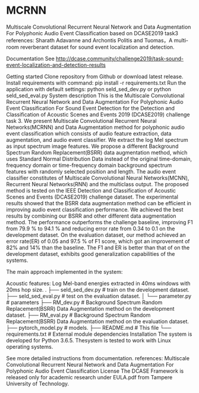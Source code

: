 # MCRNN
Multiscale Convolutional Recurrent Neural Network and Data Augmentation For Polyphonic Audio Event Classification based on DCASE2019 task3
 references:
Sharath Adavanne and Archontis Politis and Tuomas，A multi-room reverberant dataset for sound event localization and detection.

Documentation See http://dcase.community/challenge2019/task-sound-event-localization-and-detection-results

Getting started
Clone repository from Github or download latest release.
Install requirements with command: pip install -r requirements.txt
Run the application with default settings: python seld_sed_dev.py or python seld_sed_eval.py
System description
This is the Multiscale Convolutional Recurrent Neural Network and Data Augmentation For Polyphonic Audio Event Classification For Sound Event Detection for the Detection and Classification of Acoustic Scenes and Events 2019 (DCASE2019) challenge task 3.
We present Multiscale Convolutional Recurrent Neural Networks(MCRNN) and Data Augmentation method for polyphonic audio event classification which consists of audio feature extraction, data augmentation, and audio event classifier. We extract the log Mel spectrum as input spectrum image features. We propose a different Background Spectrum Random Replacement(BSRR) data augmentation method, which uses Standard Normal Distribution Data instead of the original time-domain, frequency domain or time-frequency domain background spectrum features with randomly selected position and length. The audio event classifier constitutes of Multiscale Convolutional  Neural Networks(MCNN), Recurrent Neural Networks(RNN) and the multiclass output. The proposed method is tested on the IEEE Detection and Classification of Acoustic Scenes and Events (DCASE2019) challenge dataset. The experimental results showed that the BSRR data augmentation method can be efficient in improving audio event classification performance. We achieved the best results by combining our BSRR and other different data augmentation method. The performance outperforms the challenge baseline, improving F1 from  79.9 % to 94.1 % and reducing error rate from 0.34 to 0.1 on the development dataset. On the evaluation dataset, our method achieved an error rate(ER) of 0.05 and 97.5 % of F1 score, which got an improvement of 82% and 14% than the baseline. The F1 and ER is better than that of on the development dataset, exhibits good generalization capabilities of the systems.

The main approach implemented in the system:

Acoustic features: Log Mel-band energies extracted in 40ms windows with 20ms hop size.
.
├── seld_sed_dev.py          # train on the development dataset.
├── seld_sed_eval.py         # test on the evaluation dataset.
│   └── parameter.py          # parameters
├── RM_dev.py         # Background Spectrum Random Replacement(BSRR) Data Augmentation method  on the development dataset.
├── RM_eval.py         # Background Spectrum Random Replacement(BSRR) Data Augmentation method   on the evaluation dataset.
├── pytorch_model.py         # models.
├── README.md               # This file
└── requirements.txt        # External module dependencies 
Installation
The system is developed for Python 3.6.5. Thesystem is tested to work with Linux operating systems.

See more detailed instructions from documentation.
references:
Multiscale Convolutional Recurrent Neural Network and Data Augmentation For Polyphonic Audio Event Classification
License
The DCASE Framework is released only for academic research under EULA.pdf from Tampere University of Technology.
